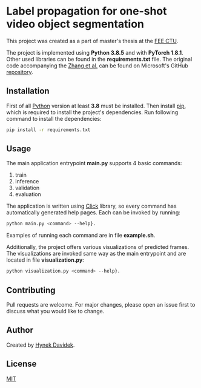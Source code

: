 # Label propagation for one-shot video object segmentation

This project was created as a part of master's thesis at the [FEE CTU](https://fel.cvut.cz/en/).

The project is implemented using **Python 3.8.5** and with **PyTorch 1.8.1**. Other used libraries can be found in the **requirements.txt** file. The original code accompanying the [Zhang et al.](https://arxiv.org/abs/2004.07193) can be found on Microsoft's GitHub [repository](https://github.com/microsoft/transductive-vos.pytorch).

## Installation
First of all [Python](https://www.python.org) version at least **3.8** must be installed. Then install [pip](https://pip.pypa.io/en/stable/), which is required to install the project's dependencies. Run following command to install the dependencies:

```bash
pip install -r requirements.txt
```

## Usage
The main application entrypoint **main.py** supports 4 basic commands:
1. train
2. inference
3. validation
4. evaluation

The application is written using [Click](https://click.palletsprojects.com/) library, so every command has automatically generated help pages. Each can be invoked by running:
```bash
python main.py <command> --help}.
```
Examples of running each command are in file **example.sh**.

Additionally, the project offers various visualizations of predicted frames. The visualizations are invoked same way as the main entrypoint and are located in file **visualization.py**:
```bash
python visualization.py <command> --help}.
```


## Contributing
Pull requests are welcome. For major changes, please open an issue first to discuss what you would like to change.

## Author
Created by [Hynek Davídek](mailto:davidhyn@fel.cvut.cz).


## License
[MIT](LICENSE)